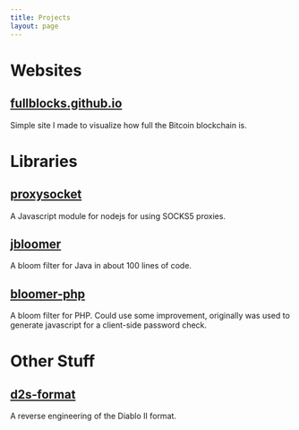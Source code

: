 ```yaml
---
title: Projects
layout: page
---
```


# Websites

## [fullblocks.github.io](https://fullblocks.github.io)
Simple site I made to visualize how full the Bitcoin blockchain is.

# Libraries

## [proxysocket](https://github.com/krisives/proxysocket)
A Javascript module for nodejs for using SOCKS5 proxies.

## [jbloomer](https://github.com/krisives/jbloomer)
A bloom filter for Java in about 100 lines of code.

## [bloomer-php](https://github.com/krisives/bloomer-php)
A bloom filter for PHP. Could use some improvement, originally was used to generate
javascript for a client-side password check.

# Other Stuff

## [d2s-format](https://github.com/krisives/d2s-format)
A reverse engineering of the Diablo II format.
